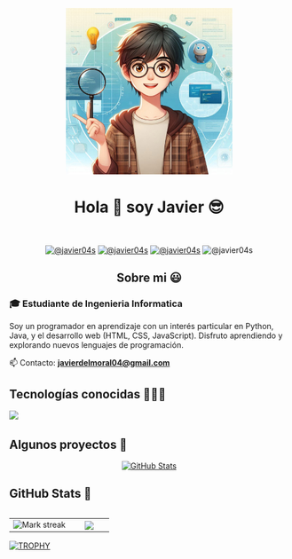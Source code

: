 <p align="center">
<img src="https://github.com/javier04s/javier04s/blob/main/foto.png" width="300" height="300">

<h1 align="center">Hola 👋 soy Javier 😎 </h1> 

<br>
<p align="center">
<a href = "mailto:javierdelmoral04@gmail.com" target="blank"><img align="center" src="https://img.shields.io/badge/Gmail-D14836?style=for-the-badge&logo=gmail&logoColor=white" alt="@javier04s"  /></a>
  <a href = "https://github.com/javier04s" target="blank"><img align="center" src="https://img.shields.io/badge/GitHub-100000?style=for-the-badge&logo=github&logoColor=white" alt="@javier04s"  /></a>
  <a href = "https://www.udemy.com/user/javier-andres-36/" target="blank"><img align="center" src="https://img.shields.io/badge/Udemy-EC5252?style=for-the-badge&logo=Udemy&logoColor=white" alt="@javier04s"  /></a>
  <a target="blank"><img align="center" src="https://img.shields.io/badge/Notion-000000?style=for-the-badge&logo=notion&logoColor=white" alt="@javier04s"  /></a>
<br>
<h2 align="center">Sobre mi 😃</h2>
<p align="left">
<h3>🎓 Estudiante de Ingenieria Informatica</h3>

Soy un programador en aprendizaje con un interés particular en Python, Java, y el desarrollo web (HTML, CSS, JavaScript). Disfruto aprendiendo y explorando nuevos lenguajes de programación.

📫 Contacto: **javierdelmoral04@gmail.com**

<h2 >Tecnologías conocidas 👨🏻‍💻</h2>
<!--tech stack icons-->
<p align="left">
  <a href="https://skillicons.dev">
    <img src="https://skillicons.dev/icons?i=js,html,css,tailwind,react,astro,python,cpp,java,maven,git,gitlab,github,vscode,idea&perline=12" />
  </a>
</p>
<!-------------------------->
<div id="proyectos">
<h2 >Algunos proyectos 🚀</h2>
	
<div>
  <p align="center">
	<a href="https://github.com/javier04s/Student-System">
      		<img src="https://github-readme-stats.vercel.app/api/pin/?username=javier04s&repo=Student-System&theme=tokyonight" alt="GitHub Stats" />
    	</a>

<h2>GitHub Stats 🔨</h2>
<!--- stats & Trophy (start) -->
<p align="center">
  <!--- stats (start) -->
<table align="left">
<tr border="none">
<td width="60%" align="center">

  <img  title="🔥 Get streak stats for your profile at git.io/streak-stats" alt="Mark streak" src="https://github-readme-streak-stats.herokuapp.com/?user=javier04s&theme=dark&hide_border=false" /> 
</td>

<td width="40%" align="center">

  <img  align="center"  src="https://github-readme-stats.anuraghazra1.vercel.app/api/top-langs/?username=javier04s&theme=dark&hide_border=false&no-bg=true&no-frame=true&langs_count=10"/>

  </td>
</tr>
</table>
<!--- stats (end) -->

<!--- trophy (start) -->
<div align=left>
  <a href="https://github.com/ryo-ma/github-profile-trophy" title="Go to Source">
      <img align="center" width=84% src="https://github-profile-trophy.vercel.app/?username=javier04s&theme=radical&row=1&column=7&margin-h=15&margin-w=5&no-bg=true" alt="TROPHY" />
    </a>
</div>
<!--- trophy (start) -->


</p>        
<!--- stats (end) -->
